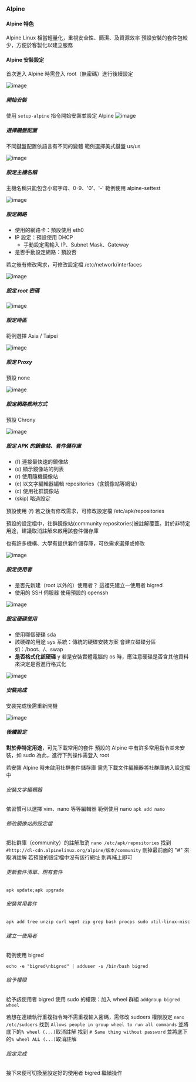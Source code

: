 ### Alpine

#### Alpine 特色

Alpine Linux 相當輕量化，重視安全性、簡潔、及資源效率
預設安裝的套件包較少，方便於客製化以建立服務

#### Alpine 安裝設定

首次進入 Alpine 時需登入 root（無密碼）進行後續設定

![image](https://hackmd.io/_uploads/Byxa8AQnTp.png)

##### 開始安裝

使用 `setup-alpine` 指令開始安裝並設定 Alpine
![image](https://hackmd.io/_uploads/HkF5Cm26a.png)

##### 選擇鍵盤配置

不同鍵盤配置依語言有不同的變體
範例選擇美式鍵盤 us/us

![image](https://hackmd.io/_uploads/Byl6RX26p.png)

##### 設定主機名稱

主機名稱只能包含小寫字母、0-9、'0'、'-'
範例使用 alpine-settest

![image](https://hackmd.io/_uploads/H19ZkEnTp.png)

##### 設定網路

 - 使用的網路卡：預設使用 eth0
 - IP 設定：預設使用 DHCP
    - 手動設定需輸入 IP、Subnet Mask、Gateway
 - 是否手動設定網路：預設否

若之後有修改需求，可修改設定檔 /etc/network/interfaces

![image](https://hackmd.io/_uploads/S16He42p6.png)

##### 設定 root 密碼

![image](https://hackmd.io/_uploads/BJXhe42pa.png)

##### 設定時區

範例選擇 Asia / Taipei

![image](https://hackmd.io/_uploads/HJO4-E2p6.png)

##### 設定 Proxy


預設 none

![image](https://hackmd.io/_uploads/H16LZNnaT.png)

##### 設定網路教時方式

預設 Chrony

![image](https://hackmd.io/_uploads/HysRZE2aa.png)

##### 設定 APK 的鏡像站、套件儲存庫

 - (f) 連接最快速的鏡像站
 - (s) 顯示鏡像站的列表
 - \(r) 使用隨機鏡像站
 - (e) 以文字編輯器編輯 repositories（含鏡像站等網址）
 - \(c) 使用社群鏡像站
 - (skip) 略過設定

預設使用 (f)
若之後有修改需求，可修改設定檔 /etc/apk/repositories

預設的設定檔中，社群鏡像站(community repositories)被註解覆蓋。對於非特定用途，建議取消註解來啟用該套件儲存庫

也有許多機構、大學有提供套件儲存庫，可依需求選擇或修改

![image](https://hackmd.io/_uploads/HkhMG43aa.png)


##### 設定使用者

 - 是否先新建（root 以外的）使用者？
這裡先建立一使用者 bigred
 - 使用的 SSH 伺服器
使用預設的 openssh

![image](https://hackmd.io/_uploads/ryxy5Ehpp.png)


##### 設定硬碟使用

 - 使用哪個硬碟
sda
 - 該硬碟的用途
sys 系統：傳統的硬碟安裝方案
會建立磁碟分區如：/boot、/、swap
 - **是否格式化該硬碟**
y
若是安裝實體電腦的 os 時，應注意硬碟是否含其他資料來決定是否進行格式化

![image](https://hackmd.io/_uploads/Bk94dV36p.png)

##### 安裝完成

安裝完成後需重新開機

![image](https://hackmd.io/_uploads/HkAcu43p6.png)


##### 後續設定

**對於非特定用途**，可先下載常用的套件
預設的 Alpine 中有許多常用指令並未安裝，如 sudo
為此，進行下列操作需登入 root

若安裝 Alpine 時未啟用社群套件儲存庫
需先下載文件編輯器將社群庫納入設定檔中

###### 安裝文字編輯器

依習慣可以選擇 vim、nano 等等編輯器
範例使用 nano
`apk add nano`

###### 修改鏡像站的設定檔

把社群庫（community）的註解取消
`nano /etc/apk/repositories`
找到`#http://dl-cdn.alpinelinux.org/alpine/版本/community`
刪掉最前面的 "#" 來取消註解
若預設的設定檔中沒有該行網址
則再補上即可

###### 更新套件清單、現有套件

`apk update;apk upgrade`

###### 安裝常用套件

```bash
apk add tree unzip curl wget zip grep bash procps sudo util-linux-misc dialog go udev
```

###### 建立一使用者
範例使用 bigred

`echo -e "bigred\nbigred" | adduser -s /bin/bash bigred`

###### 給予權限
給予該使用者 bigred 使用 sudo 的權限：加入 wheel 群組
`addgroup bigred wheel`

若想在連續執行重複指令時不需重複輸入密碼，需修改 sudoers 權限設定
`nano /etc/sudoers`
找到 `Allows people in group wheel to run all commands`
並將底下的`% wheel (...)`取消註解
找到 `# Same thing without password`
並將底下的`% wheel ALL (...)`取消註解

###### 設定完成

接下來便可切換至設定好的使用者 bigred 繼續操作
